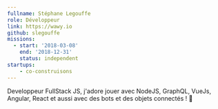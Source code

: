 ```yaml
---
fullname: Stéphane Legouffe
role: Développeur
link: https://wawy.io
github: slegouffe
missions:
  - start: '2018-03-08'
    end: '2018-12-31'
    status: independent
startups:
    - co-construisons
---
```


Developpeur FullStack JS, j'adore jouer avec NodeJS, GraphQL, VueJs, Angular, React et aussi avec des bots et des objets connectés ! 🤖
